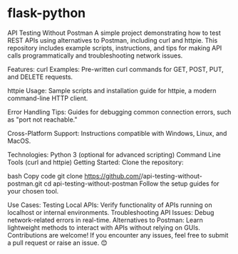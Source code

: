 # flask-python
API Testing Without Postman
A simple project demonstrating how to test REST APIs using alternatives to Postman, including curl and httpie. This repository includes example scripts, instructions, and tips for making API calls programmatically and troubleshooting network issues.

Features:
curl Examples: Pre-written curl commands for GET, POST, PUT, and DELETE requests.

httpie Usage: Sample scripts and installation guide for httpie, a modern command-line HTTP client.

Error Handling Tips: Guides for debugging common connection errors, such as "port not reachable."

Cross-Platform Support: Instructions compatible with Windows, Linux, and MacOS.

Technologies:
Python 3 (optional for advanced scripting)
Command Line Tools (curl and httpie)
Getting Started:
Clone the repository:

bash
Copy code
git clone https://github.com/<your-username>/api-testing-without-postman.git
cd api-testing-without-postman
Follow the setup guides for your chosen tool.

Use Cases:
Testing Local APIs: Verify functionality of APIs running on localhost or internal environments.
Troubleshooting API Issues: Debug network-related errors in real-time.
Alternatives to Postman: Learn lightweight methods to interact with APIs without relying on GUIs.
Contributions are welcome! If you encounter any issues, feel free to submit a pull request or raise an issue. 😊
